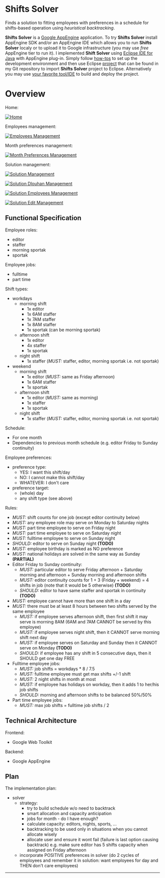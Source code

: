 # Shifts Solver
Finds a solution to fitting employees with preferences in a schedule for
shifts-based operation using *heuristical backtracking*.

**Shifts Solver** is a [Google AppEngine](https://cloud.google.com/appengine) application. To try **Shifts Solver** install AppEngine SDK and/or an AppEngine IDE which allows you to run **Shifts Solver** localy or to upload it to Google infrastructure (you may use *free* AppEngine tier to run it).
I implemented **Shift Solver** using [Eclipse IDE for Java](https://cloud.google.com/eclipse/docs/) with AppEngine plug-in. Simply follow [how-tos](https://cloud.google.com/eclipse/docs/) to set up the development environment and then use Eclipse [project](./.project) that can be found in my Git repository to import **Shifts Solver** project to Eclipse. 
Alternatively you may use [your favorite tool/IDE](https://cloud.google.com/tools/docs/) to build and deploy the project.


# Overview
Home:

[![Home](http://me.mindforger.com/project/s2/s2home.png "Home")](http://mindforger.com/project/s2/s2home.png)

Employees management:

[![Employees Management](http://me.mindforger.com/project/s2/s2employees.png "Employees Management")](http://mindforger.com/project/s2/s2employees.png)

Month preferences management:

[![Month Preferences Management](http://me.mindforger.com/project/s2/s2preferences.png "Month Preferences Management")](http://mindforger.com/project/s2/s2preferences.png)

Solution management:

[![Solution Management](http://me.mindforger.com/project/s2/s2solution.png "Solution Management")](http://mindforger.com/project/s2/s2solution.png)

[![Solution Dlouhan Management](http://me.mindforger.com/project/s2/s2dlouhan.png "Solution Management")](http://mindforger.com/project/s2/s2dlouhan.png)

[![Solution Employees Management](http://me.mindforger.com/project/s2/s2allocation.png "Solution Management")](http://mindforger.com/project/s2/s2allocation.png)

[![Solution Edit Management](http://me.mindforger.com/project/s2/s2solutionEdit.png "Solution Management")](http://mindforger.com/project/s2/s2solutionEdit.png)



## Functional Specification
Employee roles:
   * editor
   * staffer
   * morning sportak
   * sportak

Employee jobs:
   * fulltime
   * part time

Shift types:
   * workdays
      * morning shift
         * 1x editor
         * 1x 6AM staffer
         * 1x 7AM staffer
         * 1x 8AM staffer
         * 1x sportak (can be morning sportak)
      * afternoon shift
         * 1x editor
         * 4x staffer
         * 1x sportak
      * night shift
         * 1x staffer (*MUST:* staffer, editor, morning sportak i.e. not sportak)
   * weekend
      * morning shift
         * 1x editor (*MUST:* same as Friday afternoon)
         * 1x 6AM staffer
         * 1x sportak
      * afternoon shift
         * 1x editor (*MUST:* same as morning)
         * 1x staffer
         * 1x sportak
      * night shift
         * 1x staffer (*MUST:* staffer, editor, morning sportak i.e. not sportak)

Schedule:
   * For one month
   * Dependencies to previous month schedule (e.g. editor Friday to Sunday continuity)

Employee preferences:
   * preference type:
      * YES: I want this shift/day
      * NO: I cannot make this shift/day
      * WHATEVER: I don't care
   * preference target:
      * (whole) day
      * any shift type (see above)

Rules:
   * *MUST:* shift counts for one job (except editor continuity below)
   * *MUST:* any employee role may serve on Monday to Saturday nights
   * *MUST:* part time employee to serve on Friday night
   * *MUST:* part time employee to serve on Saturday night
   * *MUST:* fulltime employee to serve on Sunday night
   * *SHOULD:* editor to serve on Sunday night **(TODO)**
   * *MUST:* employee birthday is marked as NO preference
   * *MUST:* national holidays are solved in the same way as Sunday **(PARTIAL)**
   * Editor Friday to Sunday continuity:
      * *MUST:* particular editor to serve Friday afternoon + Saturday morning
        and afternoon + Sunday morning and afternoon shifts
      * *MUST:* editor continuity counts for 1 + 3 (Friday + weekend) = 4 shifts
        in job (note that it would be 5 otherwise) **(TODO)**
      * *SHOULD:* editor to have same staffer and sportak in continuity **(TODO)**
   * *MUST:* employee cannot have more than one shift in a day
   * *MUST:* there must be at least 8 hours between two shifts served by the
     same employee
      * *MUST:* if employee serves afternoon shift, then first shift it may serve
        is morning 8AM (6AM and 7AM CANNOT be served by this employee)
      * *MUST:* if employee serves night shift, then it CANNOT serve morning shift
        next day
      * *MUST:* if employee serves on Saturday and Sunday then it CANNOT serve on
        Monday **(TODO)**
      * *SHOULD:* if employee has any shift in 5 consecutive days, then it SHOULD get
        one day FREE
   * Fulltime employee jobs:
      * *MUST:* job shifts = workdays * 8 / 7.5
      * *MUST:* fulltime employee must get max shifts +/-1 shift
      * *MUST:* 2 night shifts in month at most
      * *MUST:* if employee has holidays on workday, then it adds 1 to her/his
        job shifts
      * *SHOULD:* morning and afternoon shifts to be balanced 50%/50%
   * Part time employee jobs:
      * *MUST:* max job shifts = fulltime job shifts / 2



## Technical Architecture
Frontend:
   * Google Web Toolkit

Backend:
   * Google AppEngine



## Plan
The implementation plan:

   * solver
      * strategy:
         * try to build schedule w/o need to backtrack
         * smart allocation and capacity anticipation
         * jobs for month - do I have enough?
         * calculate capacity: editors, nights, sports, ...
         * backtracking to be used only in situations when you cannot allocate wisely
         * allocate user and ensure it wont fail (failure is last option causing backtrack)
           e.g. make sure editor has 5 shifts capacity when assigned on Friday afternoon
      * incorporate POSITIVE preferences in solver (do 2 cycles of employees
        and remember it in solution: want employees for day and THEN don't
        care employees)
---
